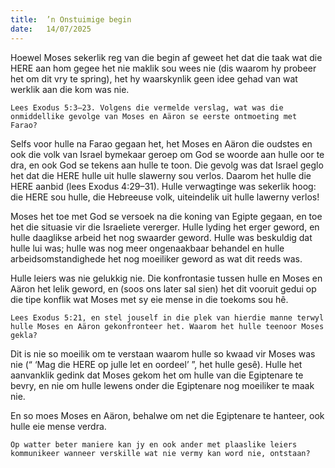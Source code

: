 ```yaml
---
title:  ’n Onstuimige begin
date:   14/07/2025
---
```


Hoewel Moses sekerlik reg van die begin af geweet het dat die taak wat die HERE aan hom gegee het nie maklik sou wees nie (dis waarom hy probeer het om dit vry te spring), het hy waarskynlik geen idee gehad van wat werklik aan die kom was nie.

`Lees Exodus 5:3–23. Volgens die vermelde verslag, wat was die onmiddellike gevolge van Moses en Aäron se eerste ontmoeting met Farao?`

Selfs voor hulle na Farao gegaan het, het Moses en Aäron die oudstes en ook die volk van Israel bymekaar geroep om God se woorde aan hulle oor te dra, en ook God se tekens aan hulle te toon. Die gevolg was dat Israel geglo het dat die HERE hulle uit hulle slawerny sou verlos. Daarom het hulle die HERE aanbid (lees Exodus 4:29–31). Hulle verwagtinge was sekerlik hoog: die HERE sou hulle, die Hebreeuse volk, uiteindelik uit hulle lawerny verlos!

Moses het toe met God se versoek na die koning van Egipte gegaan, en toe het die situasie vir die Israeliete vererger. Hulle lyding het erger geword, en hulle daaglikse arbeid het nog swaarder geword. Hulle was beskuldig dat hulle lui was; hulle was nog meer ongenaakbaar behandel en hulle arbeidsomstandighede het nog moeiliker geword as wat dit reeds was.

Hulle leiers was nie gelukkig nie. Die konfrontasie tussen hulle en Moses en Aäron het lelik geword, en (soos ons later sal sien) het dit vooruit gedui op die tipe konflik wat Moses met sy eie mense in die toekoms sou hê.

`Lees Exodus 5:21, en stel jouself in die plek van hierdie manne terwyl hulle Moses en Aäron gekonfronteer het. Waarom het hulle teenoor Moses gekla?`

Dit is nie so moeilik om te verstaan waarom hulle so kwaad vir Moses was nie (“ ‘Mag die HERE op julle let en oordeel’ ”, het hulle gesê).  Hulle het aanvanklik gedink dat Moses gekom het om hulle van die Egiptenare te bevry, en nie om hulle lewens onder die Egiptenare nog moeiliker te maak nie.

En so moes Moses en Aäron, behalwe om net die Egiptenare te hanteer, ook hulle eie mense verdra.

`Op watter beter maniere kan jy en ook ander met plaaslike leiers kommunikeer wanneer verskille wat nie vermy kan word nie, ontstaan?`